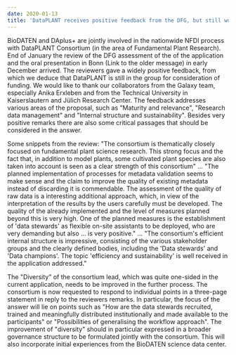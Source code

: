 ```yaml
---
date: 2020-01-13
title: 'DataPLANT receives positive feedback from the DFG, but still work ahead'
---
```


 BioDATEN and DAplus+ are jointly involved in the nationwide NFDI process with DataPLANT Consortium (in the area of Fundamental Plant Research). End of January the review of the DFG assessment of the of the application and the oral presentation in Bonn (Link to the older message) in early December arrived. The reviewers gave a widely positive feedback, from which we deduce that DataPLANT is still in the group for consideration of funding. We would like to thank our collaborators from the Galaxy team, especially Anika Erxleben and from the Technical University in Kaiserslautern and Jülich Research Center. The feedback addresses various areas of the proposal, such as "Maturity and relevance", "Research data management" and "Internal structure and  sustainability". Besides very positive remarks there are also some  critical passages that should be considered in the answer. 

 Some snippets from the review: "The consortium is thematically closely focused on fundamental plant science research. This strong focus and the fact that, in addition to model plants, some cultivated plant species are also taken into account is seen as a clear strength of this consortium" ... "The planned implementation of processes for metadata validation seems to make sense and the claim to improve the quality of existing metadata instead of discarding it is commendable. The assessment of the quality of raw data is a interesting additional approach, which, in view of the interpretation of the results by the users carefully must be developed. The quality of the already implemented and the level of measures planned beyond this is very high. One of the planned measures is the establishment of 'data stewards' as flexible on-site assistants to be deployed, who are very demanding but also ... is very positive." ... "The consortium's efficient internal structure is impressive, consisting of the various stakeholder groups and the clearly defined bodies, including the 'Data stewards' and 'Data champions'. The topic 'efficiency and sustainability' is well received in the application addressed." 

 The "Diversity" of the consortium lead, which was quite one-sided in the current application, needs to be improved in the further process. The consortium is now requested to respond to individual points in a three-page statement in reply to the reviewers remarks. In particular, the focus of the answer will lie on points such as "How are the data stewards recruited, trained and meaningfully distributed institutionally and made available to the participants" or "Possibilities of generalising the workflow approach". The improvement of "diversity" should in particular expressed in a broader governance structure to be formulated jointly with the consortium. This will also incorporate initial experiences from the BioDATEN science data center. 